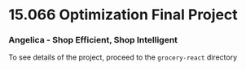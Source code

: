 
# 15.066 Optimization Final Project
### Angelica - Shop Efficient, Shop Intelligent

To see details of the project, proceed to the `grocery-react` directory
